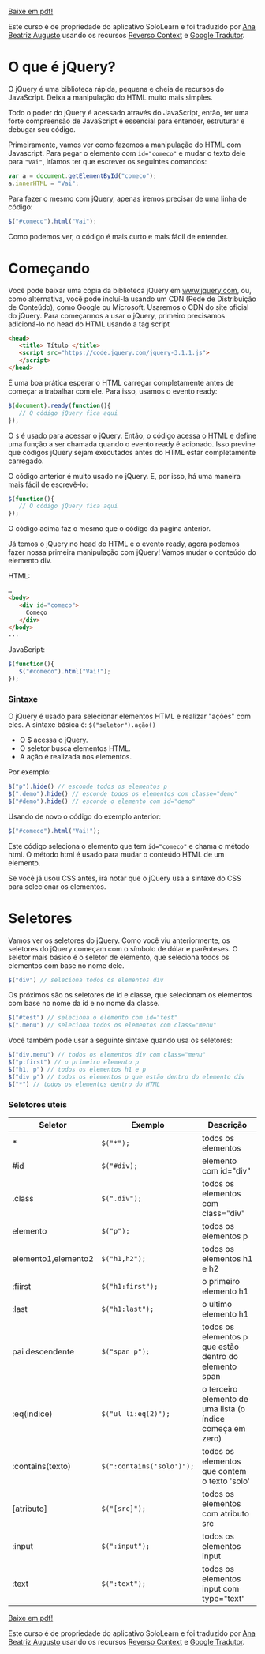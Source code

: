 [Baixe em pdf!](https://drive.google.com/open?id=16xDloPHQgQN8xCCzMM-jN-yKxNdYWd1-)

Este curso é de propriedade do aplicativo SoloLearn e foi traduzido por [Ana Beatriz Augusto](https://www.linkedin.com/in/anabeatrizz/) usando os recursos [Reverso Context](https://context.reverso.net/translation/) e [Google Tradutor](https://translate.google.com.br/?hl=pt-BR).

# O que é jQuery?
O jQuery é uma biblioteca rápida, pequena e cheia de recursos do JavaScript. Deixa a manipulação do HTML muito mais simples.

Todo o poder do jQuery é acessado através do JavaScript, então, ter uma forte compreensão de JavaScript é essencial para entender, estruturar e debugar seu código.

Primeiramente, vamos ver como fazemos a manipulação do HTML com Javascript.
Para pegar o elemento com `id="comeco"` e mudar o texto dele para `"Vai"`, iríamos ter que escrever os seguintes comandos:
```javascript
var a = document.getElementById("comeco");
a.innerHTML = "Vai"; 
```

Para fazer o mesmo com jQuery, apenas iremos precisar de uma linha de código:
```javascript
$("#comeco").html("Vai");
```
Como podemos ver, o código é mais curto e mais fácil de entender.

# Começando
Você pode baixar uma cópia da biblioteca jQuery em www.jquery.com, ou, como alternativa, você pode incluí-la usando um CDN (Rede de Distribuição de Conteúdo), como Google ou Microsoft.
Usaremos o CDN do site oficial do jQuery.
Para começarmos a usar o jQuery, primeiro precisamos adicioná-lo no head do HTML usando a tag script
```html
<head>
   <title> Título </title>
   <script src="https://code.jquery.com/jquery-3.1.1.js">
   </script>
</head>
```
É uma boa prática esperar o HTML carregar completamente antes de começar a trabalhar com ele.
Para isso, usamos o evento ready:
```javascript
$(document).ready(function(){
   // O código jQuery fica aqui
});
```

O `$` é usado para acessar o jQuery. Então, o código acessa o HTML e define uma função a ser chamada quando o evento ready é acionado.
Isso previne que códigos jQuery sejam executados antes do HTML estar completamente carregado.

O código anterior é muito usado no jQuery. E, por isso, há uma maneira mais fácil de escrevê-lo:
```javascript
$(function(){
   // O código jQuery fica aqui
});
```
O código acima faz o mesmo que o código da página anterior.

Já temos o jQuery no head do HTML e o evento ready, agora podemos fazer nossa primeira manipulação com jQuery! Vamos mudar o conteúdo do elemento div.

HTML:
```html
…
<body>
   <div id="comeco">
     Começo
   </div>
</body>
...
```

JavaScript:
```javascript
$(function(){
   $("#comeco").html("Vai!");
});
```
### Sintaxe
O jQuery é usado para selecionar elementos HTML e realizar "ações" com eles.
A sintaxe básica é: ```$("seletor").ação()```
* O $ acessa o jQuery.
* O seletor busca elementos HTML.
* A ação é realizada nos elementos.

Por exemplo:
```javascript
$("p").hide() // esconde todos os elementos p
$(".demo").hide() // esconde todos os elementos com classe="demo"
$("#demo").hide() // esconde o elemento com id="demo"
```
Usando de novo o código do exemplo anterior:
```javascript
$("#comeco").html("Vai!");
```

Este código seleciona o elemento que tem `id="comeco"` e chama o método html. O método html é usado para mudar o conteúdo HTML de um elemento.

Se você já usou CSS antes, irá notar que o jQuery usa a sintaxe do CSS para selecionar os elementos.

# Seletores
Vamos ver os seletores do jQuery.
Como você viu anteriormente, os seletores do jQuery começam com o símbolo de dólar e parênteses.
O seletor mais básico é o seletor de elemento, que seleciona todos os elementos com base no nome dele.
```javascript
$("div") // seleciona todos os elementos div
```
Os próximos são os seletores de id e classe, que selecionam os elementos com base no nome da id e no nome da classe.
```javascript
$("#test") // seleciona o elemento com id="test"
$(".menu") // seleciona todos os elementos com class="menu"
```
Você também pode usar a seguinte sintaxe quando usa os seletores:
```javascript
$("div.menu") // todos os elementos div com class="menu"
$("p:first") // o primeiro elemento p
$("h1, p") // todos os elementos h1 e p
$("div p") // todos os elementos p que estão dentro do elemento div
$("*") // todos os elementos dentro do HTML
```
### Seletores uteis

Seletor| Exemplo | Descrição
-------|---------|----------|
*|`$("*");`|todos os elementos
#id|`$("#div);`|elemento com id="div"
.class|`$(".div");`|todos os elementos com class="div"
elemento|`$("p");`|todos os elementos p
elemento1,elemento2|`$("h1,h2");`|todos os elementos h1 e h2
:fiirst|`$("h1:first");`|o primeiro elemento h1
:last|`$("h1:last");`|o ultimo elemento h1
pai descendente|`$("span p");`|todos os elementos p que estão dentro do elemento span
:eq(indice)|`$("ul li:eq(2)");`|o terceiro elemento de uma lista (o índice começa em zero)
:contains(texto)|`$(":contains('solo')");`|todos os elementos que contem o texto 'solo'
[atributo]|`$("[src]");`|todos os elementos com atributo src
:input|`$(":input");`|todos os elementos input
:text|`$(":text");`|todos os elementos input com type="text"

[Baixe em pdf!](https://drive.google.com/open?id=16xDloPHQgQN8xCCzMM-jN-yKxNdYWd1-)

Este curso é de propriedade do aplicativo SoloLearn e foi traduzido por [Ana Beatriz Augusto](https://www.linkedin.com/in/anabeatrizz/) usando os recursos [Reverso Context](https://context.reverso.net/translation/) e [Google Tradutor](https://translate.google.com.br/?hl=pt-BR).
